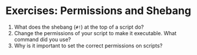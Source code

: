 # Exercises: Permissions and Shebang

1. What does the shebang (`#!`) at the top of a script do?
2. Change the permissions of your script to make it executable. What command did you use?
3. Why is it important to set the correct permissions on scripts?
